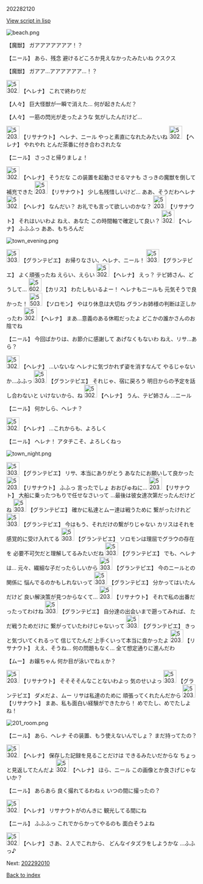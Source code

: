 202282120

[View script in lisp](../scripts/202282120.txt)

![beach.png](../images/backgrounds/beach.png)

【魔獣】
ガアアアアアアア！？

【ニール】
あら、残念
避けるどころか見えなかったみたいね
クスクス

【魔獣】
ガアア…アアアアアア…！？

<img src="../images/units/5302811.png" alt="5302811.png" height="34"/>
【ヘレナ】
これで終わりだ

【人々】
巨大怪獣が一瞬で消えた…
何が起きたんだ？

【人々】
一筋の閃光が走ったような
気がしたんだけど…

<img src="../images/units/5203011.png" alt="5203011.png" height="34"/>
【リサナウト】
ヘレナ、ニール
やっと素直になれたみたいね

<img src="../images/units/5302811.png" alt="5302811.png" height="34"/>
【ヘレナ】
やれやれ
とんだ茶番に付き合わされたな

【ニール】
さっさと帰りましょ！

<img src="../images/units/5302811.png" alt="5302811.png" height="34"/>
【ヘレナ】
そうだな
この装置を起動させるマナも
さっきの魔獣を倒して補充できた

<img src="../images/units/5203011.png" alt="5203011.png" height="34"/>
【リサナウト】
少し名残惜しいけど…
ああ、そうだわヘレナ

<img src="../images/units/5302811.png" alt="5302811.png" height="34"/>
【ヘレナ】
なんだい？
お礼でも言って欲しいのかな？

<img src="../images/units/5203011.png" alt="5203011.png" height="34"/>
【リサナウト】
それはいいわよ
ねえ、あなた
この時間軸で確定して良い？

<img src="../images/units/5302811.png" alt="5302811.png" height="34"/>
【ヘレナ】
ふふふっ
ああ、もちろんだ

![town_evening.png](../images/backgrounds/town_evening.png)

<img src="../images/units/5303411.png" alt="5303411.png" height="34"/>
【グランテピエ】
お帰りなさい、ヘレナ、ニール！

<img src="../images/units/5303411.png" alt="5303411.png" height="34"/>
【グランテピエ】
よく頑張ったね
えらい、えらい

<img src="../images/units/5302811.png" alt="5302811.png" height="34"/>
【ヘレナ】
えっ？
テピ姉さん、どうして…

<img src="../images/units/5602511.png" alt="5602511.png" height="34"/>
【カリス】
わたしもいるよー！
ヘレナもニールも
元気そうで良かった！

<img src="../images/units/5503111.png" alt="5503111.png" height="34"/>
【ソロモン】
やはり休息は大切ね
グランお姉様の判断は正しかったわ

<img src="../images/units/5302811.png" alt="5302811.png" height="34"/>
【ヘレナ】
まあ…意義のある休暇だったよ
どこかの誰かさんのお陰でね

【ニール】
今回ばかりは、お節介に感謝して
あげなくもないわ
ねえ、リサ…あら？

<img src="../images/units/5302811.png" alt="5302811.png" height="34"/>
【ヘレナ】
…いないな
ヘレナに気づかれず姿を消すなんて
やるじゃないか…ふふっ

<img src="../images/units/5303411.png" alt="5303411.png" height="34"/>
【グランテピエ】
それじゃ、宿に戻ろう
明日からの予定を話し合わないと
いけないから、ね

<img src="../images/units/5302811.png" alt="5302811.png" height="34"/>
【ヘレナ】
うん、テピ姉さん
…ニール

【ニール】
何かしら、ヘレナ？

<img src="../images/units/5302811.png" alt="5302811.png" height="34"/>
【ヘレナ】
…これからも、よろしく

【ニール】
ヘレナ！
アタチこそ、よろしくねっ

![town_night.png](../images/backgrounds/town_night.png)

<img src="../images/units/5303411.png" alt="5303411.png" height="34"/>
【グランテピエ】
リサ、本当にありがとう
あなたにお願いして良かった

<img src="../images/units/5203011.png" alt="5203011.png" height="34"/>
【リサナウト】
ふふっ
言ったでしょ
おおびゅねに…

<img src="../images/units/5203011.png" alt="5203011.png" height="34"/>
【リサナウト】
大船に乗ったつもりで任せなさいって
…最後は彼女達次第だったんだけどね

<img src="../images/units/5303411.png" alt="5303411.png" height="34"/>
【グランテピエ】
確かに私達とムー達は戦うために
繋がったけれど

<img src="../images/units/5303411.png" alt="5303411.png" height="34"/>
【グランテピエ】
今はもう、それだけの繋がりじゃない
カリスはそれを感覚的に受け入れてる

<img src="../images/units/5303411.png" alt="5303411.png" height="34"/>
【グランテピエ】
ソロモンは理屈でグラウの存在を
必要不可欠だと理解してるみたいだね

<img src="../images/units/5303411.png" alt="5303411.png" height="34"/>
【グランテピエ】
でも、ヘレナは…
元々、繊細な子だったらしいから

<img src="../images/units/5303411.png" alt="5303411.png" height="34"/>
【グランテピエ】
今のニールとの関係に
悩んでるのかもしれないって

<img src="../images/units/5303411.png" alt="5303411.png" height="34"/>
【グランテピエ】
分かってはいたんだけど
良い解決策が見つからなくて…

<img src="../images/units/5203011.png" alt="5203011.png" height="34"/>
【リサナウト】
それで私の出番だったってわけね

<img src="../images/units/5303411.png" alt="5303411.png" height="34"/>
【グランテピエ】
自分達の出会いまで遡ってみれば、
ただ戦うためだけに
繋がっていたわけじゃないって

<img src="../images/units/5303411.png" alt="5303411.png" height="34"/>
【グランテピエ】
きっと気づいてくれるって
信じてたんだ
上手くいって本当に良かったよ

<img src="../images/units/5203011.png" alt="5203011.png" height="34"/>
【リサナウト】
ええ、そうね…
何の問題もなく…
全て想定通りに進んだわ

【ムー】
お嬢ちゃん
何か目が泳いでねぇか？

<img src="../images/units/5203011.png" alt="5203011.png" height="34"/>
【リサナウト】
そそそそんなことないわよっ
気のせいよっ

<img src="../images/units/5303411.png" alt="5303411.png" height="34"/>
【グランテピエ】
ダメだよ、ムー
リサは私達のために
頑張ってくれたんだから

<img src="../images/units/5203011.png" alt="5203011.png" height="34"/>
【リサナウト】
まあ、私も面白い経験ができたから！
めでたし、めでたしよね！

![201_room.png](../images/backgrounds/201_room.png)

【ニール】
あら、ヘレナ
その装置、もう使えないんでしょ？
まだ持ってたの？

<img src="../images/units/5302811.png" alt="5302811.png" height="34"/>
【ヘレナ】
保存した記録を見ることだけは
できるみたいだからな
ちょっと見返してたんだよ

<img src="../images/units/5302811.png" alt="5302811.png" height="34"/>
【ヘレナ】
ほら、ニール
この画像とか良さげじゃないか？

【ニール】
あらあら
良く撮れてるわねぇ
いつの間に撮ったの？

<img src="../images/units/5302811.png" alt="5302811.png" height="34"/>
【ヘレナ】
リサナウトがのんきに
観光してる間にね

【ニール】
ふふふっ
これでからかってやるのも
面白そうよね

<img src="../images/units/5302811.png" alt="5302811.png" height="34"/>
【ヘレナ】
さあ、２人でこれから、
どんなイタズラをしようかな
…ふふっ♪


Next: [202292010](202292010.md)

[Back to index](index.md)
